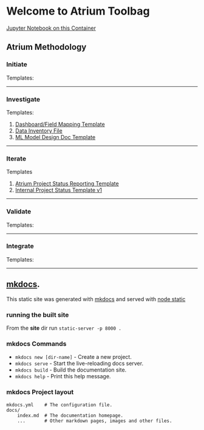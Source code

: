 # Welcome to Atrium Toolbag

[Jupyter Notebook on this Container](http://localhost:8888)

## Atrium Methodology

### Initiate

Templates:

---
### Investigate

Templates:

1. [Dashboard/Field Mapping Template](https://docs.google.com/a/atrium.ai/spreadsheets/d/1S7NR9Sw8aIZWkGIlRnYKfIHVf3IMBACio-orhz4GjHA/edit?usp=drive_web)
1. [Data Inventory File](https://docs.google.com/a/atrium.ai/document/d/1yl5efq9F4tPaVCkHPJQNFq-55dSeyNAoT5B8eYm_-Eg/edit?usp=drive_web)
1. [ML Model Design Doc Template](https://docs.google.com/a/atrium.ai/document/d/1UhuzNJafD3FBpNqi5xqo0ZUb0guX-K7PQuawi6lsUyY/edit?usp=drive_web)

---

### Iterate

Templates

1. [Atrium Project Status Reporting Template](https://docs.google.com/a/atrium.ai/presentation/d/1f547k4zrQ6hsY981Cn1UPez4d2jbjv3lU30BjrbHTnY/edit?usp=drive_web)
1. [Internal Project Status Template v1](https://docs.google.com/a/atrium.ai/spreadsheets/d/1_BkvWsyrrZTfOCLIlDje6nplnANALaPYbY-5SK4KELk/edit?usp=drive_web)

---

### Validate

Templates:


---
### Integrate

Templates:


---
## [mkdocs](https://mkdocs.org).

This static site was generated with [mkdocs](https://mkdocs.org) and served with [node static](https://github.com/cloudhead/node-static)

### running the built site

From the **site** dir run ```static-server -p 8000 . ```

### mkdocs Commands

* `mkdocs new [dir-name]` - Create a new project.
* `mkdocs serve` - Start the live-reloading docs server.
* `mkdocs build` - Build the documentation site.
* `mkdocs help` - Print this help message.

### mkdocs Project layout

    mkdocs.yml    # The configuration file.
    docs/
        index.md  # The documentation homepage.
        ...       # Other markdown pages, images and other files.
